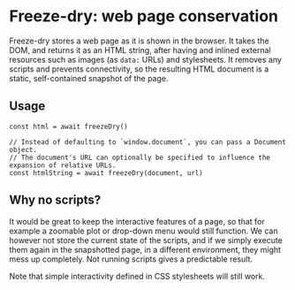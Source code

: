 # Freeze-dry: web page conservation

Freeze-dry stores a web page as it is shown in the browser. It takes the DOM, and returns it as an
HTML string, after having and inlined external resources such as images (as `data:` URLs) and
stylesheets. It removes any scripts and prevents connectivity, so the resulting HTML document is a
static, self-contained snapshot of the page.


## Usage

```
const html = await freezeDry()

// Instead of defaulting to `window.document`, you can pass a Document object.
// The document's URL can optionally be specified to influence the expansion of relative URLs.
const htmlString = await freezeDry(document, url)
```


## Why no scripts?

It would be great to keep the interactive features of a page, so that for example a zoomable plot or
drop-down menu would still function. We can however not store the current state of the scripts, and
if we simply execute them again in the snapshotted page, in a different environment, they might
mess up completely. Not running scripts gives a predictable result.

Note that simple interactivity defined in CSS stylesheets will still work.
